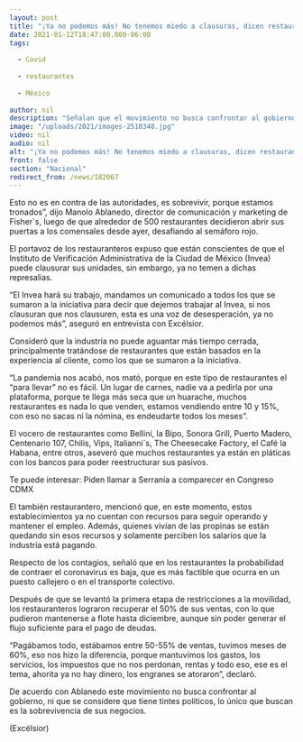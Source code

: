 ```yaml
---
layout: post
title: "¡Ya no podemos más! No tenemos miedo a clausuras, dicen restauranteros"
date: 2021-01-12T18:47:00.000-06:00
tags:
  
  - Covid
  
  - restaurantes
  
  - México
  
author: nil
description: "Señalan que el movimiento no busca confrontar al gobierno, ni que se considere que tiene tintes políticos, lo único que buscan es la sobrevivencia de sus negocios"
image: "/uploads/2021/images-2510348.jpg"
video: nil
audio: nil
alt: "¡Ya no podemos más! No tenemos miedo a clausuras, dicen restauranteros"
front: false
section: "Nacional"
redirect_from: /news/182067
---
```


Esto no es en contra de las autoridades, es sobrevivir, porque estamos tronados”, dijo Manolo Ablanedo, director de comunicación y marketing de Fisher´s, luego de que alrededor de 500 restaurantes decidieron abrir sus puertas a los comensales desde ayer, desafiando al semáforo rojo.

El portavoz de los restauranteros expuso que están conscientes de que el Instituto de Verificación Administrativa de la Ciudad de México (Invea) puede clausurar sus unidades, sin embargo, ya no temen a dichas represalias.

“El Invea hará su trabajo, mandamos un comunicado a todos los que se sumaron a la iniciativa para decir que dejemos trabajar al Invea, si nos clausuran que nos clausuren, esta es una voz de desesperación, ya no podemos más”, aseguró en entrevista con Excélsior.

Consideró que la industria no puede aguantar más tiempo cerrada, principalmente tratándose de restaurantes que están basados en la experiencia al cliente, como los que se sumaron a la iniciativa.

“La pandemia nos acabó, nos mató, porque en este tipo de restaurantes el “para llevar” no es fácil. Un lugar de carnes, nadie va a pedirla por una plataforma, porque te llega más seca que un huarache, muchos restaurantes es nada lo que venden, estamos vendiendo entre 10 y 15%, con eso no sacas ni la nómina, es endeudarte todos los meses”.

El vocero de restaurantes como Bellini, la Bipo, Sonora Grill, Puerto Madero, Centenario 107, Chilis, Vips, Italianni´s, The Cheesecake Factory, el Café la Habana, entre otros, aseveró que muchos restaurantes ya están en pláticas con los bancos para poder reestructurar sus pasivos.

Te puede interesar: Piden llamar a Serranía a comparecer en Congreso CDMX

El también restaurantero, mencionó que, en este momento, estos establecimientos ya no cuentan con recursos para seguir operando y mantener el empleo. Además, quienes vivían de las propinas se están quedando sin esos recursos y solamente perciben los salarios que la industria está pagando.

Respecto de los contagios, señaló que en los restaurantes la probabilidad de contraer el coronavirus es baja, que es más factible que ocurra en un puesto callejero o en el transporte colectivo.

Después de que se levantó la primera etapa de restricciones a la movilidad, los restauranteros lograron recuperar el 50% de sus ventas, con lo que pudieron mantenerse a flote hasta diciembre, aunque sin poder generar el flujo suficiente para el pago de deudas.

“Pagábamos todo, estábamos entre 50-55% de ventas, tuvimos meses de 60%, eso nos hizo la diferencia, porque mantuvimos los gastos, los servicios, los impuestos que no nos perdonan, rentas y todo eso, ese es el tema, ahorita ya no hay dinero, los engranes se atoraron”, declaró.

De acuerdo con Ablanedo este movimiento no busca confrontar al gobierno, ni que se considere que tiene tintes políticos, lo único que buscan es la sobrevivencia de sus negocios.

(Excélsior)